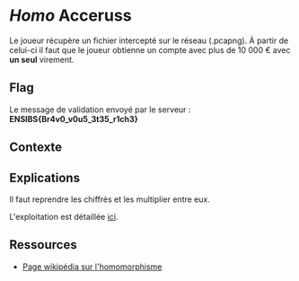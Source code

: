 # _Homo_ Acceruss

Le joueur récupère un fichier intercepté sur le réseau (.pcapng). À partir de celui-ci il faut que le joueur obtienne un compte avec plus de 10 000 € avec __un seul__ virement.

## Flag

Le message de validation envoyé par le serveur : __ENSIBS{Br4v0_v0u5_3t35_r1ch3}__

## Contexte
> 

## Explications

Il faut reprendre les chiffrés et les multiplier entre eux.

L'exploitation est détaillée [ici](writeup.md).

## Ressources

* [Page wikipédia sur l'homomorphisme](https://en.wikipedia.org/wiki/Homomorphic_encryption)
